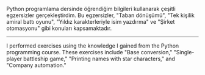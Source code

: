 Python programlama dersinde öğrendiğim bilgileri kullanarak çeşitli egzersizler gerçekleştirdim. Bu egzersizler, "Taban dönüşümü", "Tek kişilik amiral battı oyunu", "Yıldız karakterleriyle isim yazdırma" ve "Şirket otomasyonu" gibi konuları kapsamaktadır.

--------------------------------------------------

I performed exercises using the knowledge I gained from the Python programming course. These exercises include "Base conversion," "Single-player battleship game," "Printing names with star characters," and "Company automation."
